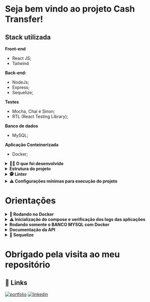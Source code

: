 # Seja bem vindo ao projeto Cash Transfer!

## Stack utilizada

**Front-end**

- React JS;
- Tailwind

**Back-end:**

- NodeJs;
- Express;
- Sequelize;

**Testes**

- Mocha, Chai e Sinon;
- RTL (React Testing Library);

**Banco de dados**

- MySQL;

**Aplicação Conteinerizada**

- Docker;

<details>
  <summary><strong>👨‍💻 O que foi desenvolvido</strong></summary>

O `Cash Transfer` é um site para fazermos transferências de dinheiro entre contas!

1. Foi desenvolvido o `Cash Transfer`, onde fiquei responsável por desenvolver uma API e também integrar as aplicações para que elas funcionem consumindo um banco de dados.

2. Pude também implementar com que o front-end consumisse essa API, fazendo as requisições via `AXIOS`.

- Cadastro de novos usuários;
- Para fazer transações entre contas cadastradas no site;
- Atualização de saldo assim que a transação concluída;

3. Em andamento:

- Retirar extrato das últimas transações;
- Fale conosco;
- Notificações de transações

Nesse projeto, eu construi **uma aplicação dockerizado utilizando modelagem de dados através do Sequelize**. A API é consumida pelo front-end.

Temos a opção fazer diversas transações com muita facilidade.

<br />

</details>

<details>
<summary><strong> Estrutura do projeto</strong></summary><br />

O projeto é composto de 4 entidades importantes na sua estrutura:

1️⃣ **Banco de dados:**

- Container docker MySQL configurado no docker-compose através de um serviço definido como `db`.
- Tem o papel de fornecer dados para o serviço de _backend_.
- Durante a execução dos testes sempre vai ser acessado pelo `sequelize` e via porta `3002` do `localhost`;
- Você também pode conectar a um Cliente MySQL (Workbench, Beekeeper, DBeaver e etc), colocando as credenciais configuradas no docker-compose no serviço `db`.
- Adicionei um arquivo no local `/app/backend/.env.example` para caso você queira rodar o banco de dados localmente, basta renomea-lo para .env e as váriaveis de ambiente já estão configuradas ao docker.

2️⃣ **Back-end:**

- Ele roda na porta `3001`, pois o front-end faz requisições para ele nessa porta por padrão;
- Sua aplicação é inicializada a partir do arquivo `app/backend/src/app.js`;
- Ela garanta que o `express` é executado e a aplicação ouve a porta que vem das variáveis de ambiente;

3️⃣ **Front-end:**

- O front se comunica com serviço de back-end pela url `http://localhost:3001` através dos endpoints que foi construído.

4️⃣ **Docker:**

- O `docker-compose` une todos os serviços conteinerizados (backend, frontend e db) e sobe o projeto completo com o comando `npm run compose:up`;

</details>

<details>

<summary><strong>🕵️ Linter</strong></summary><br />

Para garantir a qualidade do código, usei o [ESLint](https://eslint.org/) para fazer a sua análise estática.

Você também pode instalar o plugin do `ESLint` no `VSCode`: bastar ir em extensions e baixar o [plugin `ESLint`](https://marketplace.visualstudio.com/items?itemName=dbaeumer.vscode-eslint).

</details>

<details>
<summary><strong> ⚠️ Configurações mínimas para execução do projeto</strong></summary><br />

Na sua máquina você deve ter:

- Sistema Operacional Distribuição Unix
- Node versão 16
- Docker
- Docker-compose versão >=1.29.2

➡️ O `node` deve ter versão igual ou superior à `16.15.0 LTS`:

- Para instalar o nvm, [acesse esse link](https://github.com/nvm-sh/nvm#installing-and-updating);
- Rode os comandos abaixo para instalar a versão correta de `node` e usá-la:
  - `nvm install 16 --lts`
  - `nvm use 16`
  - `nvm alias default 16`

➡️ O`docker-compose` deve ter versão igual ou superior à`ˆ1.29.2`:

</details>

# Orientações

<details>
  <summary><strong>🐋 Rodando no Docker</strong></summary>
  
  ## 👉 Com Docker
    ### Docker e Docker-compose

⚠ O seu docker-compose precisa estar na versão 1.29 ou superior. ⚠
[Veja aqui a documentação para atualizar o docker-compose.](https://docs.docker.com/compose/install/)

- Para rodar o projeto por completo, basta digitar o código em seu terminal `npm run compose:up`;

</details>

<details>
<summary><strong> ⚠️ Inicialização do compose e verificação dos logs das aplicações </strong></summary><br />

- Considerando o uso do parâmetro `healthcheck` em cada container do seu `docker-compose.yml`, a inicialização dos containers deve aguardar o comando de status de saúde (o que valida se aquele container está operacional ou não):

  - No container `db`, representado por um comando `ping` no banco de dados;
  - No back-end, representado por um comando `lsof`, que vai procurar aplicações ativas na porta definida (por padrão, no caso `3001`);
  - No front-end, representado por um comando `lsof`, que vai procurar aplicações ativas na porta definida (por padrão, no caso `3000`).

- Caso os containers respeitem as premissas anteriores, os mesmos devem ser criados sem maiores problemas:

![Criação dos containers concluída com sucesso!](assets/compose-status-01.png)

- Em caso de algum problema (no back-end, por exemplo), você deve se deparar com alguma mensagem do tipo:

![Erro no status de saúde do container do back-end](assets/compose-status-03.png)

**VERIFIQUE OS LOGS DO DOCKER PARA SABER O QUE HOUVE DE INCORRETO NA INICIALIZAÇÃO DO DOCKER**

</details>

<details>
  <summary><strong>Rodando somente o BANCO MYSQL com Docker</strong></summary>
  
  ## 👉 Com Docker instalado
  - Rode este comando no terminal
    `docker run -dit --name dockerSQL -e MYSQL_ROOT_PASSWORD=123456 -v ~/mysql_data:/var/lib/mysql -p 3002:3306 mysql`
    
  - [Instale o Workbench](https://dev.mysql.com/downloads/workbench/)
  
  - Adicione uma nova conexão
  ![Add-config](assets/add-config.png)
  
  - Coloque as credenciais como refere a imagem abaixo e clique em Store in Keychain para colocar a senha que setamos do container MYSQL
  ![Front-end](assets/workbench.png)

- Para rodar o projeto por completo:
  - Abra dois terminais;
  - Entre na pasta /app
  - Rode em seu terminal `npm run start:backend` e no outro `npm run start:backend`;

</details>

<details>
<summary><strong>Documentação da API</strong></summary><br/ >
Utilizei a ferramenta Swagger para documentar toda a API que foi desenvolvida neste projeto
Você pode rodar ela juntamente com o projeto:
- Ao rodar a porta 3001, basta ir para o localhost acessando `http://localhost:3001/docs` e terá acesso a todos endpoints com seus respectivos retorno esperados.

![Swagger](assets/documentacao-api.png)

</details>

<details>
  <summary><strong>🎲 Sequelize</strong></summary>
  <br/>

Para o desenvolvimento, foi baseado no _Diagrama de Entidade-Relacionamento (DER)_ para construir a modelagem do banco de dados. Com essa imagem você já consegue saber:

- Os nome das tabelas e colunas;
- Os tipos de suas colunas;
- Relações entre tabelas.

  ![Exemplo banco de dados](assets/diagram-ERR.png)

</details>
<h1 style="center">Obrigado pela visita ao meu repositório</h1>

## 🔗 Links

[![portfolio](https://img.shields.io/badge/my_portfolio-000?style=for-the-badge&logo=ko-fi&logoColor=white)](https://vinidipaula.vercel.app/)
[![linkedin](https://img.shields.io/badge/linkedin-0A66C2?style=for-the-badge&logo=linkedin&logoColor=white)](https://www.linkedin.com/in/vinicius-depaula/)
